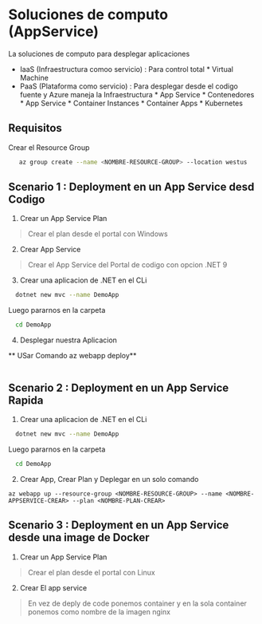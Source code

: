 # Soluciones de computo (AppService)

La soluciones de computo para desplegar aplicaciones  
* IaaS (Infraestructura comoo servicio) : Para control total
          * Virtual Machine
* PaaS (Plataforma como servicio) : Para desplegar desde el codigo fuente y Azure maneja la Infraestructura
          * App Service
          * Contenedores
                * App Service
                * Container Instances
                * Container Apps
                * Kubernetes

## Requisitos

Crear el Resource Group
```bash
   az group create --name <NOMBRE-RESOURCE-GROUP> --location westus 
```

## Scenario 1 : Deployment en un App Service desd Codigo

1. Crear un App Service Plan  

> Crear el plan desde el portal con Windows
   
2. Crear App Service

> Crear el App Service del Portal de codigo con opcion .NET 9

3. Crear una aplicacion de .NET en el CLi

```bash
  dotnet new mvc --name DemoApp
```
Luego pararnos en la carpeta   

```bash
  cd DemoApp
```

4. Desplegar nuestra Aplicacion

** USar Comando az webapp deploy**
```bash

```

## Scenario 2 : Deployment en un App Service Rapida

1. Crear una aplicacion de .NET en el CLi

```bash
  dotnet new mvc --name DemoApp
```
Luego pararnos en la carpeta   

```bash
  cd DemoApp
```

2. Crear App, Crear Plan y Deplegar en un solo comando

```
az webapp up --resource-group <NOMBRE-RESOURCE-GROUP> --name <NOMBRE-APPSERVICE-CREAR> --plan <NOMBRE-PLAN-CREAR>
```


## Scenario 3 : Deployment en un App Service desde una image de Docker

1. Crear un App Service Plan  

> Crear el plan desde el portal con Linux


2. Crear El app service

> En vez de deply de code ponemos container y en la sola container ponemos como nombre de la imagen nginx

